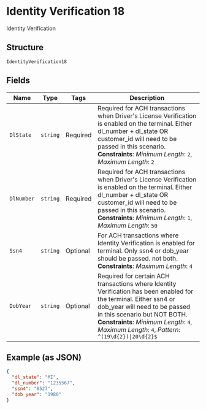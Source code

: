 
# Identity Verification 18

Identity Verification

## Structure

`IdentityVerification18`

## Fields

| Name | Type | Tags | Description |
|  --- | --- | --- | --- |
| `DlState` | `string` | Required | Required for ACH transactions when Driver's License Verification is enabled on the terminal.  Either dl_number + dl_state OR customer_id will need to be passed in this scenario.<br>**Constraints**: *Minimum Length*: `2`, *Maximum Length*: `2` |
| `DlNumber` | `string` | Required | Required for ACH transactions when Driver's License Verification is enabled on the terminal.  Either dl_number + dl_state OR customer_id will need to be passed in this scenario.<br>**Constraints**: *Minimum Length*: `1`, *Maximum Length*: `50` |
| `Ssn4` | `string` | Optional | For ACH transactions where Identity Verification is enabled for terminal. Only ssn4 or dob_year should be passed. not both.<br>**Constraints**: *Maximum Length*: `4` |
| `DobYear` | `string` | Optional | Required for certain ACH transactions where Identity Verification has been enabled for the terminal.  Either ssn4 or dob_year will need to be passed in this scenario but NOT BOTH.<br>**Constraints**: *Minimum Length*: `4`, *Maximum Length*: `4`, *Pattern*: `^(19\d{2})\|20\d{2}$` |

## Example (as JSON)

```json
{
  "dl_state": "MI",
  "dl_number": "1235567",
  "ssn4": "8527",
  "dob_year": "1980"
}
```

